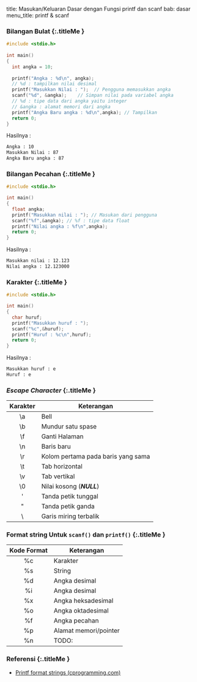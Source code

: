 title: Masukan/Keluaran Dasar dengan Fungsi printf dan scanf
bab: dasar
menu_title: printf & scanf

### <i class="fa fa-code"></i> Bilangan Bulat {:.titleMe }
``` c
#include <stdio.h>
 
int main()
{
  int angka = 10;
  
  printf("Angka : %d\n", angka);
  // %d : tampilkan nilai desimal
  printf("Masukkan Nilai : ");	// Pengguna memasukkan angka
  scanf("%d", &angka);    // Simpan nilai pada variabel angka
  // %d : tipe data dari angka yaitu integer
  // &angka : alamat memori dari angka
  printf("Angka Baru angka : %d\n",angka); // Tampilkan
  return 0;
}
```

Hasilnya :

``` bash
Angka : 10
Masukkan Nilai : 87
Angka Baru angka : 87
```

### <i class="fa fa-code"></i> Bilangan Pecahan {:.titleMe }
``` c
#include <stdio.h>

int main()
{
  float angka;
  printf("Masukkan nilai : "); // Masukan dari pengguna
  scanf("%f",&angka); // %f : tipe data float
  printf("Nilai angka : %f\n",angka);
  return 0;
}
```
Hasilnya :
``` bash
Masukkan nilai : 12.123
Nilai angka : 12.123000
```

### <i class="fa fa-code"></i> Karakter {:.titleMe }
``` c
#include <stdio.h>

int main()
{
  char huruf;
  printf("Masukkan huruf : ");
  scanf("%c",&huruf);
  printf("Huruf : %c\n",huruf);
  return 0;
}
```
Hasilnya :
``` bash
Masukkan huruf : e
Huruf : e
```

### <i class="fa fa-info-circle"></i> <i>Escape Character</i> {:.titleMe }
| Karakter | Keterangan |
|:---:|---|
| \a | Bell |
| \b | Mundur satu spase |
| \f | Ganti Halaman |
| \n | Baris baru |
| \r | Kolom pertama pada baris yang sama |
| \t | Tab horizontal |
| \v | Tab vertikal |
| \0 | Nilai kosong (<i>**NULL**</i>) |
| \' | Tanda petik tunggal |
| \" | Tanda petik ganda |
| \\ | Garis miring terbalik |

### <i class="fa fa-info-circle"></i> Format string Untuk `scanf()` dan `printf()` {:.titleMe }

| Kode Format | Keterangan |
|:---:|---|
| %c | Karakter |
| %s | String |
| %d | Angka desimal |
| %i | Angka desimal |
| %x | Angka heksadesimal |
| %o | Angka oktadesimal |
| %f | Angka pecahan |
| %p | Alamat memori/pointer |
| %n | TODO: |

### <i class="fa fa-list"></i> Referensi {:.titleMe }

- [Printf format strings (cprogramming.com)](http://www.cprogramming.com/tutorial/printf-format-strings.html)